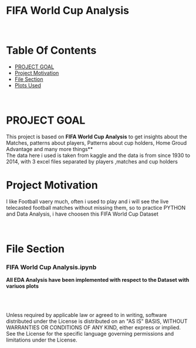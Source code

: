 
<br>

# FIFA World Cup Analysis
<br>

# Table Of Contents
- [PROJECT GOAL](#PROJECT-GOAL)
- [Project Motivation](#Project-Motivation)
- [File Section](#File-Section)
- [Plots Used](#Technologies-Used)


<br>

# PROJECT GOAL

 This project is based on **FIFA World Cup Analysis** to get insights about the Matches, patterns about players, Patterns about cup holders, Home Groud Advantage and many more things** 
<br>
The data here i used is taken from kaggle and the data is from since 1930 to 2014, with 3 excel files separated by players ,matches and cup holders

# Project Motivation

I like Football vaery much, often i used to play and i will see the live telecasted football matches without missing them, so to practice PYTHON and Data Analysis, i have choosen this FIFA World Cup Dataset


<br>

# File Section

### FIFA  World Cup Analysis.ipynb

**All EDA Analysis have been implemented with respect to the Dataset with variuos plots**

<br>




<br>

      
Unless required by applicable law or agreed to in writing, software distributed under the License is distributed on an "AS IS" BASIS, WITHOUT WARRANTIES OR CONDITIONS OF ANY KIND, either express or implied. See the License for the specific language governing permissions and limitations under the License.
<br>


